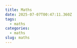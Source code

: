 ```yaml
---
title: Maths
date: 2025-07-07T00:47:11.360Z
tags:
  - maths
categories:
  - maths
slug: maths
---
```

